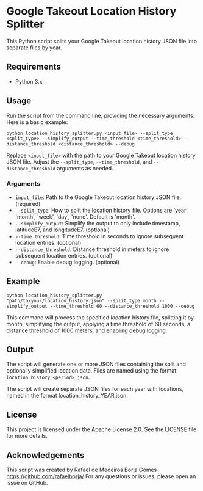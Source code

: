 # Google Takeout Location History Splitter

This Python script splits your Google Takeout location history JSON file into separate files by year.

## Requirements

- Python 3.x

## Usage 
Run the script from the command line, providing the necessary arguments. Here is a basic example:

```
python location_history_splitter.py <input_file> --split_type <split_type> --simplify_output --time_threshold <time_threshold> --distance_threshold <distance_threshold> --debug
```

Replace `<input_file>` with the path to your Google Takeout location history JSON file. Adjust the `--split_type`, `--time_threshold`, and `--distance_threshold` arguments as needed.

### Arguments

- `input_file`: Path to the Google Takeout location history JSON file. (required)
- `--split_type`: How to split the location history file. Options are 'year', 'month', 'week', 'day', 'none'. Default is 'month'.
- `--simplify_output`: Simplify the output to only include timestamp, latitudeE7, and longitudeE7. (optional)
- `--time_threshold`: Time threshold in seconds to ignore subsequent location entries. (optional)
- `--distance_threshold`: Distance threshold in meters to ignore subsequent location entries. (optional)
- `--debug`: Enable debug logging. (optional)

## Example

```
python location_history_splitter.py "path/to/your/location_history.json" --split_type month --simplify_output --time_threshold 60 --distance_threshold 1000 --debug
```

This command will process the specified location history file, splitting it by month, simplifying the output, applying a time threshold of 60 seconds, a distance threshold of 1000 meters, and enabling debug logging.

## Output

The script will generate one or more JSON files containing the split and optionally simplified location data. Files are named using the format `location_history_<period>.json`.

The script will create separate JSON files for each year with locations, named in the format location_history_YEAR.json.

## License
This project is licensed under the Apache License 2.0. See the LICENSE file for more details.

## Acknowledgements
This script was created by Rafael de Medeiros Borja Gomes https://github.com/rafaelborja/
For any questions or issues, please open an issue on GitHub.
